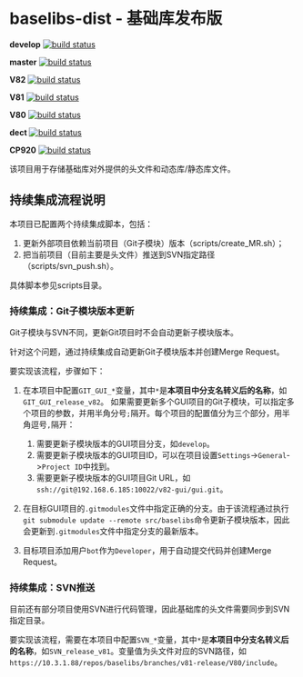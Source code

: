 # baselibs-dist - 基础库发布版

**develop**
[![build status](http://192.168.6.185:10080/app-common/baselibs-dist/badges/develop/build.svg)](http://192.168.6.185:10080/app-common/baselibs-dist/commits/develop)

**master**
[![build status](http://192.168.6.185:10080/app-common/baselibs-dist/badges/master/build.svg)](http://192.168.6.185:10080/app-common/baselibs-dist/commits/master)

**V82**
[![build status](http://192.168.6.185:10080/app-common/baselibs-dist/badges/release/v82/build.svg)](http://192.168.6.185:10080/app-common/baselibs-dist/commits/release/v82)

**V81**
[![build status](http://192.168.6.185:10080/app-common/baselibs-dist/badges/release/v81/build.svg)](http://192.168.6.185:10080/app-common/baselibs-dist/commits/release/v82)

**V80**
[![build status](http://192.168.6.185:10080/app-common/baselibs-dist/badges/release/v80/build.svg)](http://192.168.6.185:10080/app-common/baselibs-dist/commits/release/v82)

**dect**
[![build status](http://192.168.6.185:10080/app-common/baselibs-dist/badges/release/dect/build.svg)](http://192.168.6.185:10080/app-common/baselibs-dist/commits/release/dect)

**CP920**
[![build status](http://192.168.6.185:10080/app-common/baselibs-dist/badges/release/cp920/build.svg)](http://192.168.6.185:10080/app-common/baselibs-dist/commits/release/cp920)


该项目用于存储基础库对外提供的头文件和动态库/静态库文件。

## 持续集成流程说明

本项目已配置两个持续集成脚本，包括：

1. 更新外部项目依赖当前项目（Git子模块）版本（scripts/create_MR.sh）；
2. 把当前项目（目前主要是头文件）推送到SVN指定路径（scripts/svn_push.sh）。

具体脚本参见scripts目录。

### 持续集成：Git子模块版本更新

Git子模块与SVN不同，更新Git项目时不会自动更新子模块版本。

针对这个问题，通过持续集成自动更新Git子模块版本并创建Merge Request。

要实现该流程，步骤如下：

1. 在本项目中配置`GIT_GUI_*`变量，其中`*`是**本项目中分支名转义后的名称**，如`GIT_GUI_release_v82`。
如果需要更新多个GUI项目的Git子模块，可以指定多个项目的参数，并用半角分号`;`隔开。每个项目的配置值分为三个部分，用半角逗号`,`隔开：
    1. 需要更新子模块版本的GUI项目分支，如`develop`。
    2. 需要更新子模块版本的GUI项目ID，可以在项目设置`Settings`->`General`->`Project ID`中找到。
    3. 需要更新子模块版本的GUI项目Git URL，如`ssh://git@192.168.6.185:10022/v82-gui/gui.git`。

2. 在目标GUI项目的`.gitmodules`文件中指定正确的分支。由于该流程通过执行`git submodule update --remote src/baselibs`命令更新子模块版本，因此会更新到`.gitmodules`文件中指定分支的最新版本。
3. 目标项目添加用户`bot`作为`Developer`，用于自动提交代码并创建Merge Request。

### 持续集成：SVN推送

目前还有部分项目使用SVN进行代码管理，因此基础库的头文件需要同步到SVN指定目录。

要实现该流程，需要在本项目中配置`SVN_*`变量，其中`*`是**本项目中分支名转义后的名称**，如`SVN_release_v81`。变量值为头文件对应的SVN路径，如`https://10.3.1.88/repos/baselibs/branches/v81-release/V80/include`。
